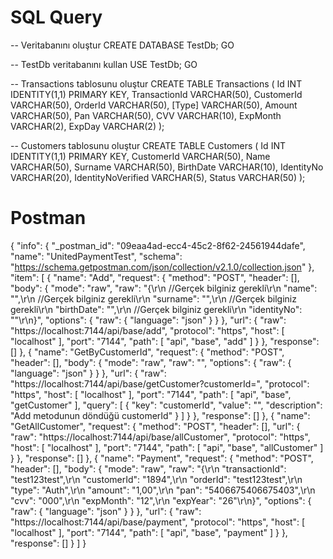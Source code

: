 # SQL Query

-- Veritabanını oluştur
CREATE DATABASE TestDb;
GO

-- TestDb veritabanını kullan
USE TestDb;
GO

-- Transactions tablosunu oluştur
CREATE TABLE Transactions (
    Id INT IDENTITY(1,1) PRIMARY KEY,
    TransactionId VARCHAR(50),
    CustomerId VARCHAR(50),
    OrderId VARCHAR(50),
    [Type] VARCHAR(50),
    Amount VARCHAR(50),
    Pan VARCHAR(50),
    CVV VARCHAR(10),
    ExpMonth VARCHAR(2),
    ExpDay VARCHAR(2)
);

-- Customers tablosunu oluştur
CREATE TABLE Customers (
    Id INT IDENTITY(1,1) PRIMARY KEY,
    CustomerId VARCHAR(50),
    Name VARCHAR(50),
    Surname VARCHAR(50),
    BirthDate VARCHAR(10),
    IdentityNo VARCHAR(20),
    IdentityNoVerified VARCHAR(5),
    Status VARCHAR(50)
);


# Postman

{
	"info": {
		"_postman_id": "09eaa4ad-ecc4-45c2-8f62-24561944dafe",
		"name": "UnitedPaymentTest",
		"schema": "https://schema.getpostman.com/json/collection/v2.1.0/collection.json"
	},
	"item": [
		{
			"name": "Add",
			"request": {
				"method": "POST",
				"header": [],
				"body": {
					"mode": "raw",
					"raw": "{\r\n    //Gerçek bilginiz gerekli\r\n    \"name\": \"\",\r\n    //Gerçek bilginiz gerekli\r\n    \"surname\": \"\",\r\n    //Gerçek bilginiz gerekli\r\n    \"birthDate\": \"\",\r\n    //Gerçek bilginiz gerekli\r\n    \"identityNo\": \"\"\r\n}",
					"options": {
						"raw": {
							"language": "json"
						}
					}
				},
				"url": {
					"raw": "https://localhost:7144/api/base/add",
					"protocol": "https",
					"host": [
						"localhost"
					],
					"port": "7144",
					"path": [
						"api",
						"base",
						"add"
					]
				}
			},
			"response": []
		},
		{
			"name": "GetByCustomerId",
			"request": {
				"method": "POST",
				"header": [],
				"body": {
					"mode": "raw",
					"raw": "",
					"options": {
						"raw": {
							"language": "json"
						}
					}
				},
				"url": {
					"raw": "https://localhost:7144/api/base/getCustomer?customerId=",
					"protocol": "https",
					"host": [
						"localhost"
					],
					"port": "7144",
					"path": [
						"api",
						"base",
						"getCustomer"
					],
					"query": [
						{
							"key": "customerId",
							"value": "",
							"description": "Add metodunun döndüğü customerId"
						}
					]
				}
			},
			"response": []
		},
		{
			"name": "GetAllCustomer",
			"request": {
				"method": "POST",
				"header": [],
				"url": {
					"raw": "https://localhost:7144/api/base/allCustomer",
					"protocol": "https",
					"host": [
						"localhost"
					],
					"port": "7144",
					"path": [
						"api",
						"base",
						"allCustomer"
					]
				}
			},
			"response": []
		},
		{
			"name": "Payment",
			"request": {
				"method": "POST",
				"header": [],
				"body": {
					"mode": "raw",
					"raw": "{\r\n    \"transactionId\": \"test123test\",\r\n    \"customerId\": \"1894\",\r\n    \"orderId\": \"test123test\",\r\n    \"type\": \"Auth\",\r\n    \"amount\": \"1,00\",\r\n    \"pan\": \"5406675406675403\",\r\n    \"cvv\": \"000\",\r\n    \"expMonth\": \"12\",\r\n    \"expYear\": \"26\"\r\n}",
					"options": {
						"raw": {
							"language": "json"
						}
					}
				},
				"url": {
					"raw": "https://localhost:7144/api/base/payment",
					"protocol": "https",
					"host": [
						"localhost"
					],
					"port": "7144",
					"path": [
						"api",
						"base",
						"payment"
					]
				}
			},
			"response": []
		}
	]
}
